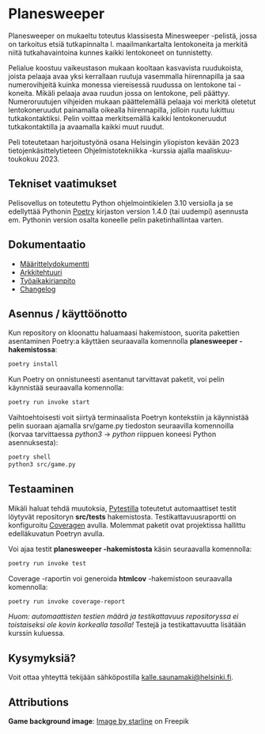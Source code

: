 # Planesweeper

Planesweeper on mukaeltu toteutus klassisesta Minesweeper -pelistä, jossa on tarkoitus etsiä tutkapinnalta l. maailmankartalta lentokoneita ja merkitä niitä tutkahavaintoina kunnes kaikki lentokoneet on tunnistetty. 

Pelialue koostuu vaikeustason mukaan kooltaan kasvavista ruudukoista, joista pelaaja avaa yksi kerrallaan ruutuja vasemmalla hiirennapilla ja saa numerovihjeitä kuinka monessa viereisessä ruudussa on lentokone tai -koneita. Mikäli pelaaja avaa ruudun jossa on lentokone, peli päättyy. Numeroruutujen vihjeiden mukaan päättelemällä  pelaaja voi merkitä oletetut lentokoneruudut painamalla oikealla hiirennapilla, jolloin ruutu lukittuu tutkakontaktiksi. Pelin voittaa merkitsemällä kaikki lentokoneruudut tutkakontaktilla ja avaamalla kaikki muut ruudut.

Peli toteutetaan harjoitustyönä osana Helsingin yliopiston kevään 2023 tietojenkäsittelytieteen Ohjelmistotekniikka -kurssia ajalla maaliskuu-toukokuu 2023.


## Tekniset vaatimukset

Pelisovellus on toteutettu Python ohjelmointikielen 3.10 versiolla ja se edellyttää Pythonin [Poetry](https://python-poetry.org/) kirjaston version 1.4.0 (tai uudempi) asennusta em. Pythonin version osalta koneelle pelin paketinhallintaa varten. 


## Dokumentaatio

- [Määrittelydokumentti](https://github.com/ksaunamaki/ot-harjoitustyo/blob/master/planesweeper/dokumentaatio/vaatimusmaarittely.md)
- [Arkkitehtuuri](https://github.com/ksaunamaki/ot-harjoitustyo/blob/master/planesweeper/dokumentaatio/arkkithtuuri.md)
- [Työaikakirjanpito](https://github.com/ksaunamaki/ot-harjoitustyo/blob/master/planesweeper/dokumentaatio/tuntikirjanpito.md)
- [Changelog](https://github.com/ksaunamaki/ot-harjoitustyo/blob/master/planesweeper/dokumentaatio/changelog.md)

## Asennus / käyttöönotto

Kun repository on kloonattu haluamaasi hakemistoon, suorita pakettien asentaminen Poetry:a käyttäen seuraavalla komennolla **planesweeper -hakemistossa**:

```bash
poetry install
```

Kun Poetry on onnistuneesti asentanut tarvittavat paketit, voi pelin käynnistää seuraavalla komennolla:

```bash
poetry run invoke start
```

Vaihtoehtoisesti voit siirtyä terminaalista Poetryn kontekstiin ja käynnistää pelin suoraan ajamalla srv/game.py tiedoston seuraavilla komennoilla (korvaa tarvittaessa *python3* -> *python* riippuen koneesi Python asennuksesta):

```bash
poetry shell
python3 src/game.py
```

## Testaaminen

Mikäli haluat tehdä muutoksia, [Pytestilla](https://docs.pytest.org/) toteutetut automaattiset testit löytyvät repositoryn **src/tests** hakemistosta. Testikattavuusraportti on konfiguroitu [Coveragen](https://coverage.readthedocs.io) avulla. Molemmat paketit ovat projektissa hallittu edelläkuvatun Poetryn avulla.

Voi ajaa testit **planesweeper -hakemistosta** käsin seuraavalla komennolla:

```bash
poetry run invoke test
```

Coverage -raportin voi generoida **htmlcov** -hakemistoon seuraavalla komennolla:

```bash
poetry run invoke coverage-report
```

*Huom: automaattisten testien määrä ja testikattavuus repositoryssa ei toistaiseksi ole kovin korkealla tasolla!* Testejä ja testikattavuutta lisätään kurssin kuluessa.

## Kysymyksiä?

Voit ottaa yhteyttä tekijään sähköpostilla [kalle.saunamaki@helsinki.fi](mailto:kalle.saunamaki@helsinki.fi).

## Attributions

**Game background image**: [Image by starline](https://www.freepik.com/free-vector/minimal-world-map-isolated-white-background-with-shadow_37148820.htm) on Freepik
